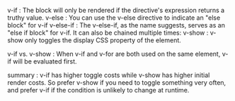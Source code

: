v-if : The block will only be rendered if the directive's expression returns a truthy value.
v-else : You can use the v-else directive to indicate an "else block" for v-if
v-else-if : The v-else-if, as the name suggests, serves as an "else if block" for v-if. It can also be chained multiple times:
v-show : v-show only toggles the display CSS property of the element.

v-if vs. v-show : When v-if and v-for are both used on the same element, v-if will be evaluated first.

summary : v-if has higher toggle costs while v-show has higher initial render costs. So prefer v-show if you need to toggle something very often, and prefer v-if if the condition is unlikely to change at runtime.